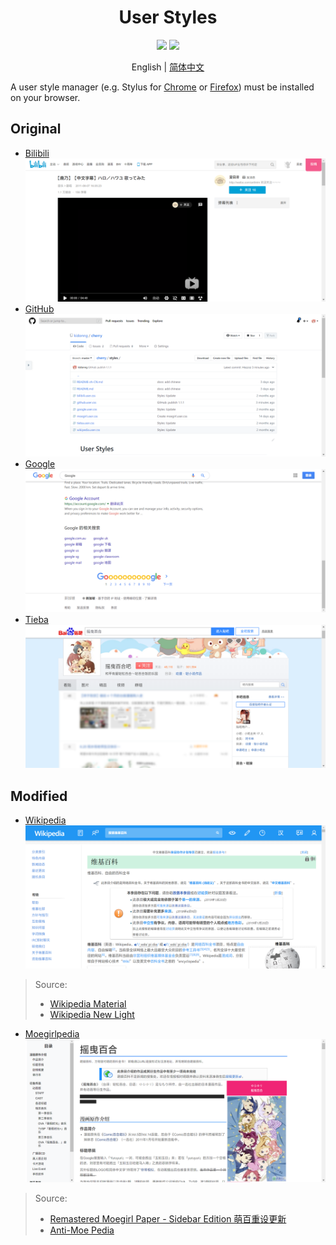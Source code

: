 <h1 align="center">User Styles</h1>

<div align="center">

![](https://img.shields.io/badge/ORIGINAL-4-blue.svg?style=for-the-badge)
![](https://img.shields.io/badge/MODIFIED-2-orange.svg?style=for-the-badge)

English | [简体中文](README-zh-CN.md)

</div>

A user style manager (e.g. Stylus for [Chrome](https://chrome.google.com/webstore/detail/stylus/clngdbkpkpeebahjckkjfobafhncgmne) or [Firefox](https://addons.mozilla.org/firefox/addon/styl-us/)) must be installed on your browser.

## Original

- [Bilibili](https://github.com/kidonng/cherry/raw/master/styles/bilibili.user.css)
  ![](screenshots/bilibili.png)
- [GitHub](https://github.com/kidonng/cherry/raw/master/styles/github.user.css)
  ![](screenshots/github.png)
- [Google](https://github.com/kidonng/cherry/raw/master/styles/google.user.css)
  ![](screenshots/google.png)
- [Tieba](https://github.com/kidonng/cherry/raw/master/styles/tieba.user.css)
  ![](screenshots/tieba.png)

## Modified

- [Wikipedia](https://github.com/kidonng/cherry/raw/master/styles/wikipedia.user.css)
  ![](screenshots/wikipedia.png)

> Source:
> - [Wikipedia Material](https://userstyles.org/styles/140009/wikipedia-material)
> - [Wikipedia New Light](https://userstyles.org/styles/139227/wikipedia-new-light)

- [Moegirlpedia](https://github.com/kidonng/cherry/raw/master/styles/moegirl.user.css)
  ![](screenshots/moegirlpedia.png)

> Source:
> - [Remastered Moegirl Paper - Sidebar Edition 萌百重设更新](https://userstyles.org/styles/163374/remastered-moegirl-paper-sidebar-edition)
> - [Anti-Moe Pedia](https://userstyles.org/styles/145419/anti-moe-pedia)

